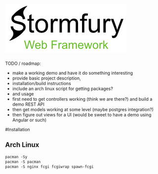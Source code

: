 # <img src="html/stormfury-logo.png">

TODO / roadmap: 

- make a working demo and have it do something interesting
- provide basic project description,
- installation/build instructions 
- include an arch linux script for getting packages?
- and usage
- first need to get controllers working (think we are there?) and build a demo REST API
- then get models working at some level (maybe postgres integration?)
- then figure out views for a UI (would be sweet to have a demo using Angular or such)

#Installation

## Arch Linux

    pacman -Sy
    pacman -S pacman
    pacman -S nginx fcgi fcgiwrap spawn-fcgi
